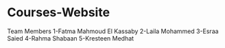 # Courses-Website
Team Members 
1-Fatma Mahmoud El Kassaby
2-Laila Mohammed
3-Esraa Saied
4-Rahma Shabaan
5-Kresteen Medhat
